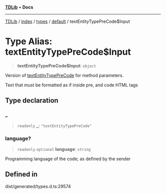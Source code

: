 [**TDLib**](../../../../../../README.md) • **Docs**

***

[TDLib](../../../../../../modules.md) / [index](../../../../../README.md) / [types](../../../README.md) / [default](../README.md) / textEntityTypePreCode$Input

# Type Alias: textEntityTypePreCode$Input

> **textEntityTypePreCode$Input**: `object`

Version of [textEntityTypePreCode](textEntityTypePreCode.md) for method parameters.

Text that must be formatted as if inside pre, and code HTML tags

## Type declaration

### \_

> `readonly` **\_**: `"textEntityTypePreCode"`

### language?

> `readonly` `optional` **language**: `string`

Programming language of the code; as defined by the sender

## Defined in

dist/generated/types.d.ts:29574
